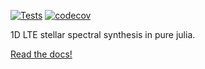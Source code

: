 [![Tests](https://github.com/ajwheeler/SSSynth.jl/actions/workflows/Test.yml/badge.svg)](https://github.com/ajwheeler/SSSynth.jl/actions/workflows/Test.yml)
[![codecov](https://codecov.io/gh/ajwheeler/SSSynth.jl/branch/main/graph/badge.svg?token=XXK2G8T8CJ)](https://codecov.io/gh/ajwheeler/SSSynth.jl)

1D LTE stellar spectral synthesis in pure julia.

[Read the docs!](https://ajwheeler.github.io/SSSynth.jl/dev/)
